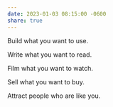 ```yaml
---
date: 2023-01-03 08:15:00 -0600
share: true
---
```

Build what you want to use.

Write what you want to read.

Film what you want to watch.

Sell what you want to buy.

Attract people who are like you.